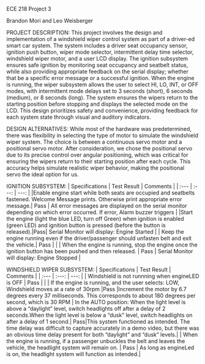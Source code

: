 ECE 218 Project 3

Brandon Mori and Leo Weisberger

PROJECT DESCRIPTION:
This project involves the design and implementation of a windshield wiper control system as part of a driver-ed smart car system. The system includes a driver seat occupancy sensor, ignition push button, wiper mode selector, intermittent delay time selector, windshield wiper motor, and a user LCD display. The ignition subsystem ensures safe ignition by monitoring seat occupancy and seatbelt status, while also providing appropriate feedback on the serial display; whether that be a specific error message or a successful ignition. When the engine is running, the wiper subsystem allows the user to select HI, LO, INT, or OFF modes, with intermittent mode delays set to 3 seconds (short), 6 seconds (medium), or 8 seconds (long). The system ensures the wipers return to the starting position before stopping and displays the selected mode on the LCD. This design prioritizes safety and convenience, providing feedback for each system state through visual and auditory indicators.

DESIGN ALTERNATIVES:
While most of the hardware was predetermined, there was flexibility in selecting the type of motor to simulate the windshield wiper system. The choice is between a continuous servo motor and a positional servo motor. After consideration, we chose the positional servo due to its precise control over angular positioning, which was critical for ensuring the wipers return to their starting position after each cycle. This accuracy helps simulate realistic wiper behavior, making the positional servo the ideal option for us.

IGNITION SUBSYSTEM:
| Specifications | Test Result | Comments |
| :---         |     :---:      |          ---: |
|Enable engine start while both seats are occupied and seatbelts fastened. Welcome Message prints. Otherwise print appropriate error message.| Pass | All error messages are displayed on the serial monitor depending on which error occurred. If error, Alarm buzzer triggers |
|Start the engine (light the blue LED, turn off Green) when ignition is enabled (green LED) and ignition button is pressed  (before the button is released).|Pass| Serial Monitor will display: Engine Started  |
| Keep the engine running even if the driver/passenger should unfasten belt and exit the vehicle.|  Pass | |
| When the engine is running, stop the engine once the ignition button has been pushed and then released. | Pass | Serial Monitor will display: Engine Stopped |

WINDSHIELD WIPER SUBSYSTEM:
| Specifications | Test Result | Comments |
| :---         |     :---:      |          ---: |
| Windshield is not runnning when engineLED is OFF | Pass |  |
| If the engine is running, and the user selects: LOW, Windshield moves at a rate of 30rpm |Pass |Increment the motor by 6.7 degrees every 37 milliseconds. This corresponds to about 180 degrees per second, which is 30 RPM 
| In the AUTO position: When the light level is above a “daylight” level, switch headlights off after a delay of 2 seconds.When the light level is below a “dusk” level, switch headlights on after a delay of 1 second.| Pass|This system functioned as intended. The time delay was difficult to capture accurately in a demo video, but there was an obvious time delay present for both “daylight” and “dusk” levels.|
| When the engine is running, if a passenger unbuckles the belt and leaves the vehicle, the headlight system will remain on.  | Pass   | As long as engineLed is on, the headlight system will function as intended.|
